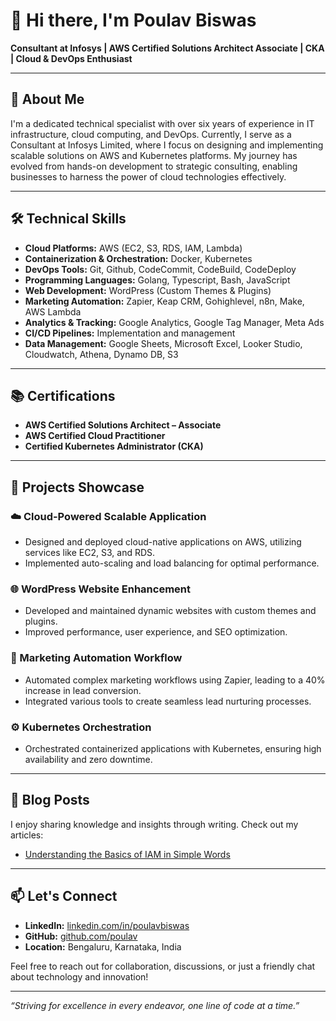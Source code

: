 # 👋 Hi there, I'm Poulav Biswas

**Consultant at Infosys | AWS Certified Solutions Architect Associate | CKA | Cloud & DevOps Enthusiast**

---

## 🔧 About Me

I'm a dedicated technical specialist with over six years of experience in IT infrastructure, cloud computing, and DevOps. Currently, I serve as a Consultant at Infosys Limited, where I focus on designing and implementing scalable solutions on AWS and Kubernetes platforms. My journey has evolved from hands-on development to strategic consulting, enabling businesses to harness the power of cloud technologies effectively.

---

## 🛠️ Technical Skills

- **Cloud Platforms:** AWS (EC2, S3, RDS, IAM, Lambda)
- **Containerization & Orchestration:** Docker, Kubernetes
- **DevOps Tools:** Git, Github, CodeCommit, CodeBuild, CodeDeploy
- **Programming Languages:** Golang, Typescript, Bash, JavaScript
- **Web Development:** WordPress (Custom Themes & Plugins)
- **Marketing Automation:** Zapier, Keap CRM, Gohighlevel, n8n, Make, AWS Lambda
- **Analytics & Tracking:** Google Analytics, Google Tag Manager, Meta Ads
- **CI/CD Pipelines:** Implementation and management
- **Data Management:** Google Sheets, Microsoft Excel, Looker Studio, Cloudwatch, Athena, Dynamo DB, S3

---

## 📚 Certifications

- **AWS Certified Solutions Architect – Associate**  
- **AWS Certified Cloud Practitioner**  
- **Certified Kubernetes Administrator (CKA)**

---

## 🚀 Projects Showcase

### ☁️ Cloud-Powered Scalable Application
- Designed and deployed cloud-native applications on AWS, utilizing services like EC2, S3, and RDS.
- Implemented auto-scaling and load balancing for optimal performance.

### 🌐 WordPress Website Enhancement
- Developed and maintained dynamic websites with custom themes and plugins.
- Improved performance, user experience, and SEO optimization.

### 🔄 Marketing Automation Workflow
- Automated complex marketing workflows using Zapier, leading to a 40% increase in lead conversion.
- Integrated various tools to create seamless lead nurturing processes.

### ⚙️ Kubernetes Orchestration
- Orchestrated containerized applications with Kubernetes, ensuring high availability and zero downtime.

---

## 📝 Blog Posts

I enjoy sharing knowledge and insights through writing. Check out my articles:

- [Understanding the Basics of IAM in Simple Words](https://poulav.hashnode.dev/understanding-the-basics-of-iam-in-simple-words)

---

## 📫 Let's Connect

- **LinkedIn:** [linkedin.com/in/poulavbiswas](https://www.linkedin.com/in/poulavbiswas/)
- **GitHub:** [github.com/poulav](https://github.com/poulav)
- **Location:** Bengaluru, Karnataka, India

Feel free to reach out for collaboration, discussions, or just a friendly chat about technology and innovation!

---

*“Striving for excellence in every endeavor, one line of code at a time.”*
